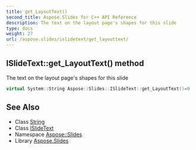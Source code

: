 ```yaml
---
title: get_LayoutText()
second_title: Aspose.Slides for C++ API Reference
description: The text on the layout page's shapes for this slide
type: docs
weight: 27
url: /aspose.slides/islidetext/get_layouttext/
---
```

## ISlideText::get_LayoutText() method


The text on the layout page's shapes for this slide

```cpp
virtual System::String Aspose::Slides::ISlideText::get_LayoutText()=0
```

## See Also

* Class [String](../../../system/string/)
* Class [ISlideText](../)
* Namespace [Aspose::Slides](../../)
* Library [Aspose.Slides](../../../)